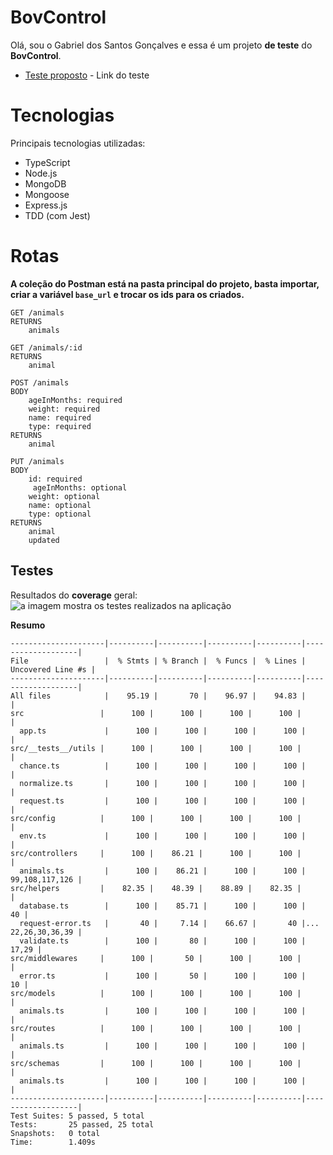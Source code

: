 # BovControl

Olá, sou o Gabriel dos Santos Gonçalves e essa é um projeto  **de teste** do **BovControl**.

* [Teste proposto](https://github.com/bovcontrol/milk-hiring/blob/master/desafioBack.md) - Link do teste


# Tecnologias

Principais tecnologias utilizadas:

 - TypeScript
 - Node.js
 - MongoDB
 - Mongoose
 - Express.js
 - TDD (com Jest)

# Rotas

**A coleção do Postman está na pasta principal do projeto, basta importar, criar a variável `base_url` e trocar os ids para os criados.**

	GET /animals
	RETURNS
	    animals

	GET /animals/:id
	RETURNS
	    animal

	POST /animals
	BODY
	    ageInMonths: required
	    weight: required
	    name: required
	    type: required
	RETURNS
	    animal

	PUT /animals
	BODY
	    id: required
	     ageInMonths: optional
	    weight: optional
	    name: optional
	    type: optional
	RETURNS
	    animal
	    updated


## Testes

Resultados do **coverage** geral:
![a imagem mostra os testes realizados na aplicação](https://i.imgur.com/0ccDuKX.png)


**Resumo**

    ---------------------|----------|----------|----------|----------|-------------------|
    File                 |  % Stmts | % Branch |  % Funcs |  % Lines | Uncovered Line #s |
    ---------------------|----------|----------|----------|----------|-------------------|
    All files            |    95.19 |       70 |    96.97 |    94.83 |                   |
    src                 |      100 |      100 |      100 |      100 |                   |
      app.ts             |      100 |      100 |      100 |      100 |                   |
    src/__tests__/utils |      100 |      100 |      100 |      100 |                   |
      chance.ts          |      100 |      100 |      100 |      100 |                   |
      normalize.ts       |      100 |      100 |      100 |      100 |                   |
      request.ts         |      100 |      100 |      100 |      100 |                   |
    src/config          |      100 |      100 |      100 |      100 |                   |
      env.ts             |      100 |      100 |      100 |      100 |                   |
    src/controllers     |      100 |    86.21 |      100 |      100 |                   |
      animals.ts         |      100 |    86.21 |      100 |      100 |    99,108,117,126 |
    src/helpers         |    82.35 |    48.39 |    88.89 |    82.35 |                   |
      database.ts        |      100 |    85.71 |      100 |      100 |                40 |
      request-error.ts   |       40 |     7.14 |    66.67 |       40 |... 22,26,30,36,39 |
      validate.ts        |      100 |       80 |      100 |      100 |             17,29 |
    src/middlewares     |      100 |       50 |      100 |      100 |                   |
      error.ts           |      100 |       50 |      100 |      100 |                10 |
    src/models          |      100 |      100 |      100 |      100 |                   |
      animals.ts         |      100 |      100 |      100 |      100 |                   |
    src/routes          |      100 |      100 |      100 |      100 |                   |
      animals.ts         |      100 |      100 |      100 |      100 |                   |
    src/schemas         |      100 |      100 |      100 |      100 |                   |
      animals.ts         |      100 |      100 |      100 |      100 |                   |
    ---------------------|----------|----------|----------|----------|-------------------|
    Test Suites: 5 passed, 5 total
    Tests:       25 passed, 25 total
    Snapshots:   0 total
    Time:        1.409s


